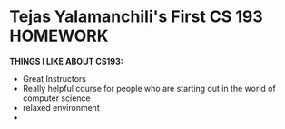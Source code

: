 # Tejas Yalamanchili's First CS 193 HOMEWORK

   **THINGS I LIKE ABOUT CS193:**
  - Great Instructors
  -  Really helpful course for people who are starting out in the world of computer science
  -   relaxed environment 
  - 

